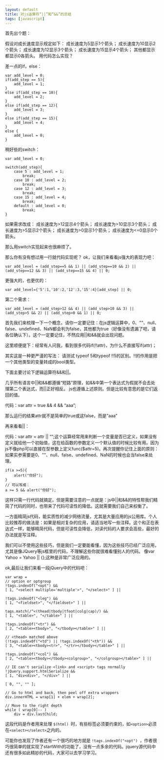 ```yaml
---
layout: default
title: 对js运算符“||”和“&&”的总结
tags: [javascript]
---
```

首先出个题：

假设对成长速度显示规定如下：
成长速度为5显示1个箭头；
成长速度为10显示2个箭头；
成长速度为12显示3个箭头；
成长速度为15显示4个箭头；
其他都显示都显示0各箭头。
用代码怎么实现？

差一点的if，else：

	var add_level = 0;
	if(add_step == 5){
	    add_level = 1;
	}
	else if(add_step == 10){
	    add_level = 2;
	}
	else if(add_step == 12){
	    add_level = 3;
	}
	else if(add_step == 15){
	    add_level = 4;
	}
	else {
	    add_level = 0;
	}

稍好些的switch：

	var add_level = 0;

	switch(add_step){
	    case 5 : add_level = 1;
	        break;
	    case 10 : add_level = 2;
	        break;
	    case 12 : add_level = 3;
	        break;
	    case 15 : add_level = 4;
	        break;
	    default : add_level = 0;
	        break;
	}

如果需求改成：
成长速度为>12显示4个箭头；
成长速度为>10显示3个箭头；
成长速度为>5显示2个箭头；
成长速度为>0显示1个箭头；
成长速度为<=0显示0个箭头。

那么用switch实现起来也很麻烦了。

那么你有没有想过用一行就代码实现呢？
ok，让我们来看看js强大的表现力吧：

	var add_level = (add_step==5 && 1) || (add_step==10 && 2) || (add_step==12 && 3) || (add_step==15 && 4) || 0;

更强大的，也更优的：

	var add_level={'5':1,'10':2,'12':3,'15':4}[add_step] || 0;

第二个需求：

	var add_level = (add_step>12 && 4) || (add_step>10 && 3) || (add_step>5 && 2) || (add_step>0 && 1) || 0;

首先我们来梳理一下一个概念，请你一定要记住：在js逻辑运算中，0、""、null、false、undefined、NaN都会判为false，其他都为true（好像没有遗漏了吧，请各位确认下）。这个一定要记住，不然应用||和&&就会出现问题。

这里顺便提下：经常有人问我，看到很多代码if(!!attr)，为什么不直接写if(attr)；

其实这是一种更严谨的写法：
请测试 typeof 5和typeof !!5的区别。!!的作用是把一个其他类型的变量转成的bool类型。

下面主要讨论下逻辑运算符&&和||。

几乎所有语言中||和&&都遵循“短路”原理，如&&中第一个表达式为假就不会去处理第二个表达式，而||正好相反。
js也遵循上述原则。但是比较有意思的是它们返回的值。

代码：var attr = true && 4 && “aaa”;

那么运行的结果attr就不是简单的true或这false，而是”aaa”

再来看看||：

代码：var attr = attr || “”;这个运算经常用来判断一个变量是否已定义，如果没有定义就给他一个初始值，这在给函数的参数定义一个默认值的时候比较有用。因为js不像php可以直接在型参数上定义func($attr=5)。再次提醒你记住上面的原则：如果实参需要是0、""、null、false、undefined、NaN的时候也会当false来处理。

	if(a >=5){
	    alert("你好");
	}
	// 可以写成：
	a >= 5 && alert("你好");

这样只需一行代码就搞定。但是需要注意的一点就是：js中||和&&的特性帮我们精简了代码的同时，也带来了代码可读性的降低。这就需要我们自己来权衡了。

一方面精简js代码，能实质性的减少网络流量，尤其是大量应用的js公用库。个人比较推荐的做法是：如果是相对复杂的应用，请适当地写一些注释。这个和正在表达式一样，能够精简代码，但是可读性会降低，对读代码的人要求会高些，最好的办法就是写注释。

我们可以不使用这些技巧，但是我们一定要能看懂，因为这些技巧已经广泛应用，尤其是像JQuery等js框里的代码，不理解这些你就很难看懂别人的代码。
像var Yahoo = Yahoo || {};这种是非常广泛应用的。

ok,最后让我们来看一段jQuery中的代码吧：


	var wrap =
    // option or optgroup
    !tags.indexOf("<opt") &&
    [ 1, "<select multiple='multiple'>", "</select>" ] ||

    !tags.indexOf("<leg") &&
    [ 1, "<fieldset>", "</fieldset>" ] ||

    tags.match(/^<(thead|tbody|tfoot|colg|cap)/) &&
    [ 1, "<table>", "</table>" ] ||

    !tags.indexOf("<tr") &&
    [ 2, "<table><tbody>", "</tbody></table>" ] ||

    // <thead> matched above
    (!tags.indexOf("<td") || !tags.indexOf("<th")) &&
    [ 3, "<table><tbody><tr>", "</tr></tbody></table>" ] ||

    !tags.indexOf("<col") &&
    [ 2, "<table><tbody></tbody><colgroup>", "</colgroup></table>" ] ||

    // IE can't serialize <link> and <script> tags normally
    !jQuery.support.htmlSerialize &&
    [ 1, "div<div>", "</div>" ] ||

    [ 0, "", "" ];

    // Go to html and back, then peel off extra wrappers
    div.innerHTML = wrap[1] + elem + wrap[2];

    // Move to the right depth
    while ( wrap[0]-- )
        div = div.lastChild;

这段代码是作者用来处理 `$(html) `时，有些标签必须要约束的，如`<option>`必须在`<select></select>`之内的。

可能你也发现了作者还有一个很巧的地方就是 `!tags.indexOf("<opt") `，作者很巧很简单的就实现了startWith的功能了，没有一点多余的代码。jquery源代码中还有很多如此精妙的代码，大家可以去学习学习。